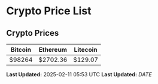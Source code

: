# Crypto Price List

## Crypto Prices
| Bitcoin | Ethereum | Litecoin |
| ------- | -------- | -------- |
| $98264 | $2702.36 | $129.07 |
**Last Updated:** 2025-02-11 05:53 UTC
**Last Updated:** $DATE$
